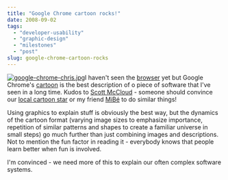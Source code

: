 ```yaml
---
title: "Google Chrome cartoon rocks!"
date: 2008-09-02
tags: 
  - "developer-usability"
  - "graphic-design"
  - "milestones"
  - "post"
slug: google-chrome-cartoon-rocks
---
```


[![google-chrome-chris.jpg](/assets/images/google-chrome-chris.jpg)](http://www.google.com/googlebooks/chrome/)I haven't seen the [browser](http://googleblog.blogspot.com/2008/09/fresh-take-on-browser.html) yet but Google Chrome's [cartoon](http://www.google.com/googlebooks/chrome/) is the best description of o piece of software that I've seen in a long time. Kudos to [Scott McCloud](http://www.scottmccloud.com/) - someone should convince our [local cartoon star](http://en.wikipedia.org/wiki/Zep) or my friend [MiBé](http://www.mibedessin.com/) to do similar things!

Using graphics to explain stuff is obviously the best way, but the dynamics of the cartoon format (varying image sizes to emphasize importance, repetition of similar patterns and shapes to create a familiar universe in small steps) go much further than just combining images and descriptions. Not to mention the fun factor in reading it - everybody knows that people learn better when fun is involved.

I'm convinced - we need more of this to explain our often complex software systems.
